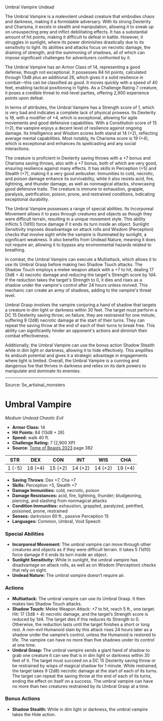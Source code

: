 <MonsterName/>Umbral Vampire</MonsterName>
<CreatureType/>Undead</CreatureType>

<summary>The Umbral Vampire is a malevolent undead creature that embodies chaos and darkness, making it a formidable adversary. With its strong Dexterity and Charisma, it excels in stealth and manipulation, allowing it to sneak up on unsuspecting prey and inflict debilitating effects. It has a substantial amount of hit points, making it difficult to defeat in battle. However, it struggles in sunlight, where its power diminishes drastically due to its sensitivity to light. Its abilities and attacks focus on necrotic damage, the draining of strength, and the summoning of shadows, all of which can impose significant challenges for adventurers confronted by it.</summary>

<detail>

The Umbral Vampire has an Armor Class of 14, representing a good defense, though not exceptional. It possesses 84 hit points, calculated through 13d8 plus an additional 26, which gives it a solid resilience in combat—this can be classified as good. It moves quickly with a speed of 40 feet, enabling tactical positioning in fights. As a Challenge Rating 7 creature, it poses a credible threat to mid-level parties, offering 2,900 experience points upon defeat.

In terms of attributes, the Umbral Vampire has a Strength score of 1, which is very bad and indicates a complete lack of physical prowess. Its Dexterity is 18, with a modifier of +4, which is exceptional, allowing for agile movements and good defensive capabilities. With a Constitution score of 15 (+2), the vampire enjoys a decent level of resilience against ongoing damage. Its Intelligence and Wisdom scores both stand at 14 (+2), reflecting average mental capabilities. Most notably, its Charisma score is 19 (+4), which is exceptional and enhances its spellcasting and any social interactions.

The creature is proficient in Dexterity saving throws with a +7 bonus and Charisma saving throws, also with a +7 bonus, both of which are very good, ensuring resilience against many effects. It has skills in Perception (+5) and Stealth (+7), making it a very good ambusher. Immunities to cold, necrotic, and poison damage enhance its survivability, while it also resists acid, fire, lightning, and thunder damage, as well as nonmagical attacks, showcasing good defensive traits. The creature is immune to exhaustion, grapple, paralysis, petrification, poison, prone, and restrained conditions, indicating exceptional durability.

The Umbral Vampire possesses a range of special abilities. Its Incorporeal Movement allows it to pass through creatures and objects as though they were difficult terrain, resulting in a unique movement style. This ability inflicts 5 (1d10) force damage if it ends its turn inside an object. Sunlight Sensitivity imposes disadvantage on attack rolls and Wisdom (Perception) checks that involve sight while the vampire is illuminated by sunlight, a significant weakness. It also benefits from Undead Nature, meaning it does not require air, allowing it to bypass any environmental hazards related to breathing.

In combat, the Umbral Vampire can execute a Multiattack, which allows it to use its Umbral Grasp before making two Shadow Touch attacks. The Shadow Touch employs a melee weapon attack with a +7 to hit, dealing 17 (3d8 + 4) necrotic damage and reducing the target's Strength score by 1d4. If the reduction takes the target's Strength to 0, it dies and rises as a shadow under the vampire's control after 24 hours unless revived. This mechanic can create an army of shadows, adding to the vampire's threat level. 

Umbral Grasp involves the vampire conjuring a hand of shadow that targets a creature in dim light or darkness within 30 feet. The target must perform a DC 15 Dexterity saving throw; on failure, they are restrained for one minute, suffering 9 (2d8) necrotic damage at the start of their turns. They can repeat the saving throw at the end of each of their turns to break free. This ability can significantly hinder an opponent's actions and diminish their combat effectiveness.

Additionally, the Umbral Vampire can use the bonus action Shadow Stealth while in dim light or darkness, allowing it to hide effectively. This amplifies its ambush potential and gives it a strategic advantage in engagements where light is limited. Overall, the Umbral Vampire is a cunning and dangerous foe that thrives in darkness and relies on its dark powers to manipulate and dominate its enemies.</detail>



---

Source: 5e_artisinal_monsters

# Umbral Vampire

*Medium* *Undead* *Chaotic Evil*

- **Armor Class:** 14
- **Hit Points:** 84 (13d8 + 26)
- **Speed:** walk 40 ft.
- **Challenge Rating:** 7 (2,900 XP)
- **Source:** [Tome of Beasts 2023](https://koboldpress.com/kpstore/product/tome-of-beasts-1-2023-edition/) page 382

| STR | DEX | CON | INT | WIS | CHA |
| --- | --- | --- | --- | --- | --- |
| 1 (-5) | 18 (+4) | 15 (+2) | 14 (+2) | 14 (+2) | 19 (+4) |

- **Saving Throws**: Dex +7, Cha +7
- **Skills:** Perception +5, Stealth +7
- **Damage Immunities:** cold, necrotic, poison
- **Damage Resistances:** acid, fire, lightning, thunder; bludgeoning, piercing, and slashing from nonmagical attacks
- **Condition Immunities:** exhaustion, grappled, paralyzed, petrified, poisoned, prone, restrained
- **Senses:** darkvision 60 ft., passive Perception 15
- **Languages:** Common, Umbral, Void Speech

### Special Abilities

- **Incorporeal Movement:** The umbral vampire can move through other creatures and objects as if they were difficult terrain. It takes 5 (1d10) force damage if it ends its turn inside an object.
- **Sunlight Sensitivity:** While in sunlight, the umbral vampire has disadvantage on attack rolls, as well as on Wisdom (Perception) checks that rely on sight.
- **Undead Nature:** The umbral vampire doesn’t require air.

### Actions

- **Multiattack:** The umbral vampire can use its Umbral Grasp. It then makes two Shadow Touch attacks.
- **Shadow Touch:** Melee Weapon Attack: +7 to hit, reach 5 ft., one target. Hit: 17 (3d8 + 4) necrotic damage, and the target’s Strength score is reduced by 1d4. The target dies if this reduces its Strength to 0. Otherwise, the reduction lasts until the target finishes a short or long rest. A non-evil Humanoid slain by this attack rises 24 hours later as a shadow under the vampire’s control, unless the Humanoid is restored to life. The vampire can have no more than five shadows under its control at one time.
- **Umbral Grasp:** The umbral vampire sends a giant hand of shadow to grab one creature it can see that is in dim light or darkness within 30 feet of it. The target must succeed on a DC 15 Dexterity saving throw or be restrained by wisps of magical shadow for 1 minute. While restrained, the target takes 9 (2d8) necrotic damage at the start of each of its turns. The target can repeat the saving throw at the end of each of its turns, ending the effect on itself on a success. The umbral vampire can have no more than two creatures restrained by its Umbral Grasp at a time.

### Bonus Actions

- **Shadow Stealth:** While in dim light or darkness, the umbral vampire takes the Hide action.


